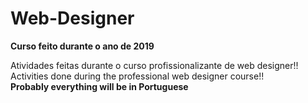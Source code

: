 # Web-Designer

**Curso feito durante o ano de 2019**

Atividades feitas durante o curso profissionalizante de web designer!!
Activities done during the professional web designer course!!     
**Probably everything will be in Portuguese**
